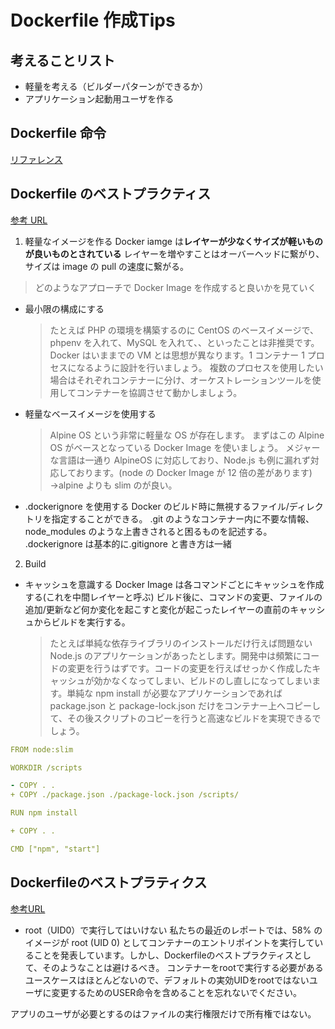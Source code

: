 # Dockerfile 作成Tips

## 考えることリスト

- 軽量を考える（ビルダーパターンができるか）
- アプリケーション起動用ユーザを作る

## Dockerfile 命令

[リファレンス](https://docs.docker.jp/engine/reference/builder.html)

## Dockerfile のベストプラクティス

[参考 URL](https://y-ohgi.com/introduction-docker/3_production/dockerfile/)

1. 軽量なイメージを作る
   Docker iamge は**レイヤーが少なくサイズが軽いものが良いものとされている**
   レイヤーを増やすことはオーバーヘッドに繋がり、サイズは image の pull の速度に繋がる。

> どのようなアプローチで Docker Image を作成すると良いかを見ていく

- 最小限の構成にする

  > たとえば PHP の環境を構築するのに CentOS のベースイメージで、phpenv を入れて、MySQL を入れて、、といったことは非推奨です。
  > Docker はいままでの VM とは思想が異なります。1 コンテナー 1 プロセスになるように設計を行いましょう。
  > 複数のプロセスを使用したい場合はそれぞれコンテナーに分け、オーケストレーションツールを使用してコンテナーを協調させて動かしましょう。

- 軽量なベースイメージを使用する

  > Alpine OS という非常に軽量な OS が存在します。
  > まずはこの Alpine OS がベースとなっている Docker Image を使いましょう。
  > メジャーな言語は一通り AlpineOS に対応しており、Node.js も例に漏れず対応しております。(node の Docker Image が 12 倍の差があります)
  > →alpine よりも slim のが良い。

- .dockerignore を使用する
  Docker のビルド時に無視するファイル/ディレクトリを指定することができる。
  .git のようなコンテナー内に不要な情報、node_modules のような上書きされると困るものを記述する。
  .dockerignore は基本的に.gitignore と書き方は一緒

2. Build

- キャッシュを意識する
  Docker Image は各コマンドごとにキャッシュを作成する(これを中間レイヤーと呼ぶ)
  ビルド後に、コマンドの変更、ファイルの追加/更新など何か変化を起こすと変化が起こったレイヤーの直前のキャッシュからビルドを実行する。
  > たとえば単純な依存ライブラリのインストールだけ行えば問題ない Node.js のアプリケーションがあったとします。開発中は頻繁にコードの変更を行うはずです。コードの変更を行えばせっかく作成したキャッシュが効かなくなってしまい、ビルドのし直しになってしまいます。単純な npm install が必要なアプリケーションであれば package.json と package-lock.json だけをコンテナー上へコピーして、その後スクリプトのコピーを行うと高速なビルドを実現できるでしょう。

```yml
FROM node:slim

WORKDIR /scripts

- COPY . .
+ COPY ./package.json ./package-lock.json /scripts/

RUN npm install

+ COPY . .

CMD ["npm", "start"]
```

## Dockerfileのベストプラティクス

[参考URL](https://sysdig.jp/blog/dockerfile-best-practices/)

- root（UID0）で実行してはいけない
私たちの最近のレポートでは、58% のイメージが root (UID 0) としてコンテナーのエントリポイントを実行していることを発表しています。しかし、Dockerfileのベストプラクティスとして、そのようなことは避けるべき。
コンテナーをrootで実行する必要があるユースケースはほとんどないので、デフォルトの実効UIDをrootではないユーザに変更するためのUSER命令を含めることを忘れないでください。

アプリのユーザが必要とするのはファイルの実行権限だけで所有権ではない。
